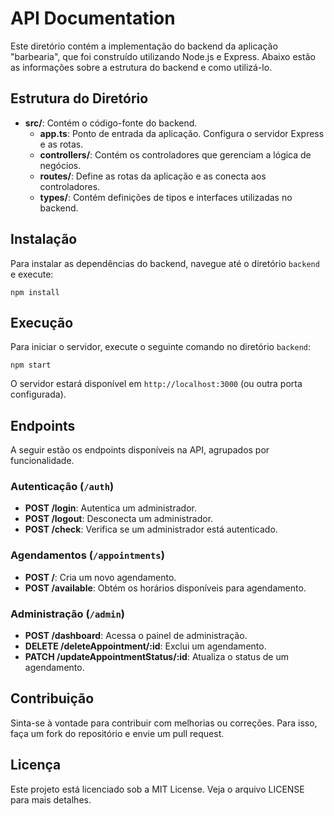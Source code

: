 # API Documentation

Este diretório contém a implementação do backend da aplicação "barbearia", que foi construído utilizando Node.js e Express. Abaixo estão as informações sobre a estrutura do backend e como utilizá-lo.

## Estrutura do Diretório

- **src/**: Contém o código-fonte do backend.
  - **app.ts**: Ponto de entrada da aplicação. Configura o servidor Express e as rotas.
  - **controllers/**: Contém os controladores que gerenciam a lógica de negócios.
  - **routes/**: Define as rotas da aplicação e as conecta aos controladores.
  - **types/**: Contém definições de tipos e interfaces utilizadas no backend.

## Instalação

Para instalar as dependências do backend, navegue até o diretório `backend` e execute:

```
npm install
```

## Execução

Para iniciar o servidor, execute o seguinte comando no diretório `backend`:

```
npm start
```

O servidor estará disponível em `http://localhost:3000` (ou outra porta configurada).

## Endpoints

A seguir estão os endpoints disponíveis na API, agrupados por funcionalidade.

### Autenticação (`/auth`)

- **POST /login**: Autentica um administrador.
- **POST /logout**: Desconecta um administrador.
- **POST /check**: Verifica se um administrador está autenticado.

### Agendamentos (`/appointments`)

- **POST /**: Cria um novo agendamento.
- **POST /available**: Obtém os horários disponíveis para agendamento.

### Administração (`/admin`)

- **POST /dashboard**: Acessa o painel de administração.
- **DELETE /deleteAppointment/:id**: Exclui um agendamento.
- **PATCH /updateAppointmentStatus/:id**: Atualiza o status de um agendamento.

## Contribuição

Sinta-se à vontade para contribuir com melhorias ou correções. Para isso, faça um fork do repositório e envie um pull request.

## Licença

Este projeto está licenciado sob a MIT License. Veja o arquivo LICENSE para mais detalhes.
